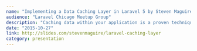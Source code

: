 ```yaml
---
name: "Implementing a Data Caching Layer in Laravel 5 by Steven Maguire"
audience: "Laravel Chicago Meetup Group"
description: "Caching data within your application is a proven technique to improve performance. Laravel ships with a great data caching service and approachable documentation for your Hello World example project. Implementing data caching as a layer within your application can bring a bit of frustration. Steven Maguire is back to share some stories and one approach to taking the, already minimal, pain out of implementing a data caching layer in your application, complete with domain specific cache configuration, policies, data flushing, and a working demonstration project."
date: "2015-10-27"
link: http://slides.com/stevenmaguire/laravel-caching-layer
category: presentation
---
```

